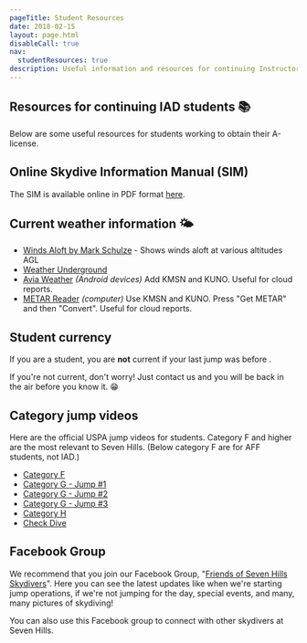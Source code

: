 ```yaml
---
pageTitle: Student Resources
date: 2018-02-15
layout: page.html
disableCall: true
nav:
  studentResources: true
description: Useful information and resources for continuing Instructor Assisted Deployment skydive students at Seven Hills.
---
```


## Resources for continuing IAD students 📚

Below are some useful resources for students working to obtain their A-license.

## Online Skydive Information Manual (SIM)

The SIM is available online in PDF format [here](https://uspa.org/SIM).

## Current weather information 🌤

 * [Winds Aloft by Mark Schulze](https://www.markschulze.net/winds/) - Shows winds aloft at various altitudes AGL
 * [Weather Underground](https://www.wunderground.com/weather/us/wi/marshall/53559)
 * [Avia Weather](https://play.google.com/store/apps/details?id=com.mytowntonight.aviationweather&hl=en) _(Android devices)_ Add KMSN and KUNO. Useful for cloud reports.
 * [METAR Reader](http://www.metarreader.com/) _(computer)_ Use KMSN and KUNO. Press "Get METAR" and then "Convert". Useful for cloud reports.

## Student currency

If you are a student, you are __not__ current if your last jump was before __<span id="student-license-date"></span>__.

If you're not current, don't worry! Just contact us and you will be back in the air before you know it. 😁

## Category jump videos

Here are the official USPA jump videos for students. Category F and higher are the most relevant to Seven Hills. (Below category F are for AFF students, not IAD.)

 * [Category F](https://www.youtube.com/watch?v=GZjl3ObXFno)
 * [Category G - Jump #1](https://www.youtube.com/watch?v=yGf7Z8Ksdec)
 * [Category G - Jump #2](https://www.youtube.com/watch?v=Xte0_BqxpVM)
 * [Category G - Jump #3](https://www.youtube.com/watch?v=jRMiTW6FFGk)
 * [Category H](https://www.youtube.com/watch?v=PqjiqXfOvPQ)
 * [Check Dive](https://www.youtube.com/watch?v=ERBpBwOrCOY)

## Facebook Group

We recommend that you join our Facebook Group, "[Friends of Seven Hills Skydivers](https://www.facebook.com/groups/382109661883081/)". Here you can see the latest updates like when we're starting jump operations, if we're not jumping for the day, special events, and many, many pictures of skydiving!

You can also use this Facebook group to connect with other skydivers at Seven Hills.
